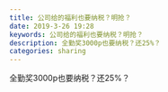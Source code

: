 ```yaml
---
title: 公司给的福利也要纳税？明抢？
date: 2019-3-26 19:28
keywords: 公司给的福利也要纳税？明抢？
description: 全勤奖3000p也要纳税？还25%？
categories: sharing
---
```

<td class="t_f" id="postmessage_3314662">

全勤奖3000p也要纳税？还25%？<br/>
<img alt="" border="0" class="zoom" data-cf-modified-5719ef058dbc6ce85d60abb3-="" file="http://www.flw.ph/data/appbyme/upload/image/201903/26/8fvGPrJ7RXd4.jpg" id="aimg_yoxzv" lazyloadthumb="1" onclick="" onmouseover="" src="http://www.flw.ph/data/appbyme/upload/image/201903/26/8fvGPrJ7RXd4.jpg"/><br/>
</td>
